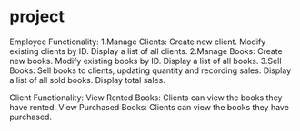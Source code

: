 # project

Employee Functionality:
1.Manage Clients:
Create new client.
Modify existing clients by ID.
Display a list of all clients.
2.Manage Books:
Create new books.
Modify existing books by ID.
Display a list of all books.
3.Sell Books:
Sell books to clients, updating quantity and recording sales.
Display a list of all sold books.
Display total sales.

Client Functionality:
View Rented Books: Clients can view the books they have rented.
View Purchased Books: Clients can view the books they have purchased.
